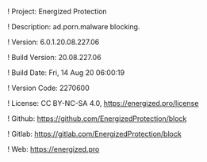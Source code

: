 ! Project: Energized Protection

! Description: ad.porn.malware blocking.

! Version: 6.0.1.20.08.227.06

! Build Version: 20.08.227.06

! Build Date: Fri, 14 Aug 20 06:00:19

! Version Code: 2270600

! License: CC BY-NC-SA 4.0, https://energized.pro/license

! Github: https://github.com/EnergizedProtection/block

! Gitlab: https://gitlab.com/EnergizedProtection/block


! Web: https://energized.pro
